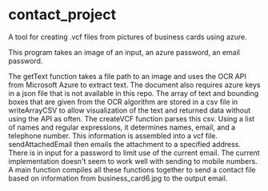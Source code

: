 # contact_project
A tool for creating .vcf files from pictures of business cards using azure.

This program takes an image of an input, an azure password, an email password.

The getText function takes a file path to an image and uses the OCR API from Microsoft Azure to extract text.
    The document also requires azure keys in a json file that is not available in this repo.
The array of text and bounding boxes that are given from the OCR algorithm are stored in a csv file in writeArrayCSV
to allow visualization of the text and returned data without using the API as often.
The createVCF function parses this csv. Using a list of names and regular expressions, it determines names, email, 
and a telephone number. This information is assembled into a vcf file.
sendAttachedEmail then emails the attachment to a specified address. There is in input for a password to limit use of
the current email. The current implementation doesn't seem to work well with sending to mobile numbers.
A main function compiles all these functions together to send a contact file based on information from business_card6.jpg
to the output email.
